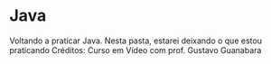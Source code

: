 # Java
Voltando a praticar Java. Nesta pasta, estarei deixando o que estou praticando
Créditos: Curso em Vídeo com prof. Gustavo Guanabara
